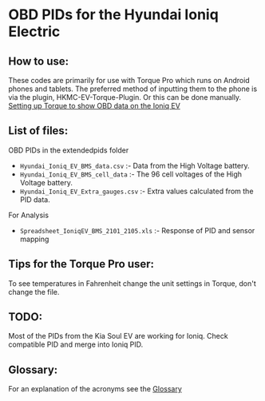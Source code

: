 # OBD PIDs for the Hyundai Ioniq Electric

## How to use:

These codes are primarily for use with Torque Pro which runs on Android phones and tablets. The preferred method of inputting them to the phone is via the plugin, HKMC-EV-Torque-Plugin.
Or this can be done manually. [Setting up Torque to show OBD data on the Ioniq EV](https://jejusoul.github.io/OBD-PIDs-for-HKMC-EVs/)

## List of files: 

OBD PIDs in the extendedpids folder 

- `Hyundai_Ioniq_EV_BMS_data.csv` :- Data from the High Voltage battery.
- `Hyundai_Ioniq_EV_BMS_cell_data` :- The 96 cell voltages of the High Voltage battery.
- `Hyundai_Ioniq_EV_Extra_gauges.csv` :- Extra values calculated from the PID data.

For Analysis

- `Spreadsheet_IoniqEV_BMS_2101_2105.xls` :- Response of PID and sensor mapping


## Tips for the Torque Pro user:
To see temperatures in Fahrenheit change the unit settings in Torque, don't change the file.

## TODO:
Most of the PIDs from the Kia Soul EV are working for Ioniq. Check compatible PID and merge into Ioniq PID.

## Glossary:

For an explanation of the acronyms see the [Glossary](https://jejusoul.github.io/OBD-PIDs-for-HKMC-EVs/glossary.html)
